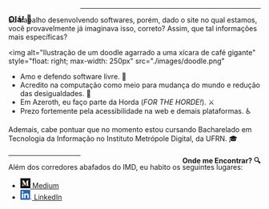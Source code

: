### Olá! 👋

<hr aria-hidden="true" style="margin-left: auto; margin-top: -3rem; max-width: calc(100% - 9rem);">

Eu trabalho desenvolvendo softwares, porém, dado o site no qual estamos, você provavelmente já imaginava isso, correto? Assim, que tal informações mais específicas?

<img
  alt="Ilustração de um doodle agarrado a uma xícara de café gigante"
  style="float: right; max-width: 250px"
  src="./images/doodle.png"
>

- Amo e defendo software livre. 🐐
- Acredito na computação como meio para mudança do mundo e redução das desigualdades. 🤝
- Em Azeroth, eu faço parte da Horda (<em lang="en">FOR THE HORDE!</em>). ⚔
- Prezo fortemente pela acessibilidade na web e demais plataformas. ♿

Ademais, cabe pontuar que no momento estou cursando Bacharelado em Tecnologia da Informação no Instituto Metrópole Digital, da UFRN. 🎓

<h4 style="text-align: right;">Onde me Encontrar? 🔍</h4>

<hr aria-hidden="true" style="margin-right: auto; margin-top: -2.75rem; max-width: calc(100% - 22.5rem);">

Além dos corredores abafados do IMD, eu habito os seguintes lugares:

- <a href="http://bit.ly/iweya-medium" title="Meu perfil no Medium"><img alt="Logotipo do Medium" src="./images/medium-logo.png" style="max-height: 20px;"> Medium</a>
- <a href="http://bit.ly/iweya-linkedin" title="Meu perfil no LinkedIn"><img alt="Logotipo do LinkedIn" src="./images/linkedin-logo.png" style="max-height: 20px;"> LinkedIn</a>
